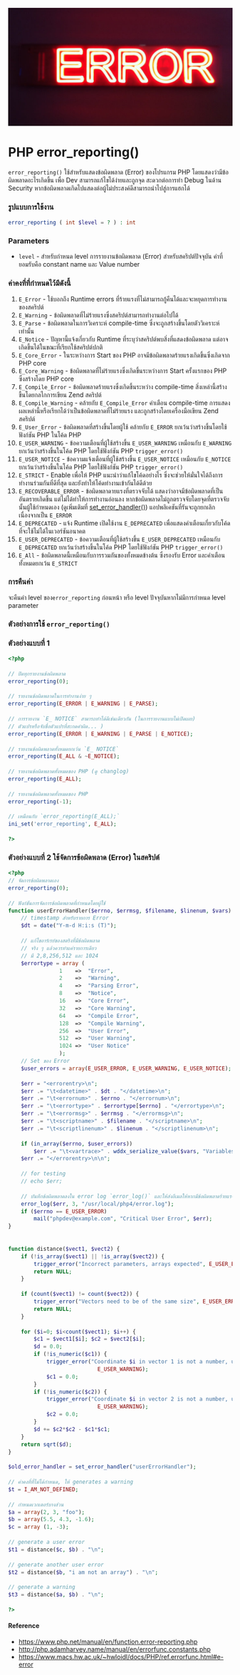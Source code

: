 ![](images/day6.png)

# PHP error_reporting()
`error_reporting()` ใช้สำหรับแสดงข้อผิดพลาด (Error) ของโปรแกรม PHP โดยแสดงว่ามีข้อผิดพลาดอะไรเกิดขึ้น เพื่อ Dev สามารถแก้ไขได้ง่ายและถูกจุด สะดวกต่อการทำ Debug ในด้าน Security หากข้อผิดพลาดเกิดไปแสดงต่อผู้ไม่ประสงค์ดีสามารถนำไปสู่การแฮกได้  

### รูปแบบการใช้งาน

```php 
error_reporting ( int $level = ? ) : int
```

### Parameters 

- `level` - สำหรับกำหนด level การรายงานข้อผิดพลาด (Error) สำหรับสคริปต์ปัจจุบัน ค่าที่ยอมรับคือ constant name และ Value number

### ค่าคงที่ที่กำหนดไว้มีดังนี้
1. `E_Error` - ใช้บอกถึง Runtime errors ที่ร้ายแรงที่ไม่สามารถกู้คืนได้และจะหยุดการทำงานของสคริปต์
2. `E_Warning` - ข้อผิดพลาดที่ไม่ร้ายแรงซึ่งสคริปต์สามารถทำงานต่อไปได้
3. `E_Parse` - ข้อผิดพลาดในการวิเคราะห์ compile-time ซึ่งจะถูกสร้างขึ้นโดยตัววิเคราะห์เท่านั้น
4. `E_Notice` - ปัญหานี้แจ้งเกี่ยวกับ Runtime ที่ระบุว่าสคริปต์พบสิ่งที่แสดงข้อผิดพลาด แต่อาจเกิดขึ้นได้ในขณะที่เรียกใช้สคริปต์ปกติ
5. `E_Core_Error` - ในระหว่างการ Start ของ PHP อาจมีข้อผิดพลาดร้ายแรงเกิดขึ้นซึ่งเกิดจาก PHP core
6. `E_Core_Warning` - ข้อผิดพลาดที่ไม่ร้ายแรงซึ่งเกิดขึ้นระหว่างการ  Start ครั้งแรกของ PHP ซึ่งสร้างโดย PHP core
7. `E_Compile_Error` - ข้อผิดพลาดร้ายแรงซึ่งเกิดขึ้นระหว่าง compile-time สิ่งเหล่านี้สร้างขึ้นโดยกลไกการเขียน Zend สคริปต์ 
8. `E_Compile_Warning` - คล้ายกับ `E_Compile_Error` คำเตือน compile-time การแสดงผลเหล่านี้หรือเรียกได้ว่าเป็นข้อผิดพลาดที่ไม่ร้ายแรง  และถูกสร้างโดยเครื่องมือเขียน  Zend สคริปต์
9. `E_User_Error` - ข้อผิดพลาดที่สร้างขึ้นโดยผู้ใช้ คล้ายกับ `E_ERROR` ยกเว้นว่าสร้างขึ้นโดยใช้ฟังก์ชัน PHP ในโค้ด PHP
10. `E_USER_WARNING` - ข้อความเตือนที่ผู้ใช้สร้างขึ้น `E_USER_WARNING` เหมือนกับ `E_WARNING` ยกเว้นว่าสร้างขึ้นในโค้ด PHP โดยใช้ฟังก์ชัน PHP `trigger_error()`
11. `E_USER_NOTICE` - ข้อความแจ้งเตือนที่ผู้ใช้สร้างขึ้น `E_USER_NOTICE` เหมือนกับ `E_NOTICE` ยกเว้นว่าสร้างขึ้นในโค้ด PHP โดยใช้ฟังก์ชัน PHP `trigger_error()`
12. `E_STRICT` -  Enable เพื่อให้ PHP แนะนำว่าแก้ไขโค้ดอย่างไร ซึ่งจะช่วยให้มั่นใจได้ถึงการทำงานร่วมกันที่ดีที่สุด และยังทำให้โค้ดทำงานเข้ากันได้ดีด้วย
13. `E_RECOVERABLE_ERROR` - ข้อผิดพลาดายแรงที่ตรวจจับได้ แสดงว่าอาจมีข้อผิดพลาดที่เป็นอันตรายเกิดขึ้น แต่ไม่ได้ทำให้การทำงานอ่อนลง หากข้อผิดพลาดไม่ถูกตรวจจับโดยจุดที่ตรวจจับนั้นผู้ใช้กำหนดเอง (ดูเพิ่มเติมที่ [set_error_handler()](http://php.adamharvey.name/manual/en/function.set-error-handler.php)) แอปพลิเคชันที่รันจะถูกยกเลิกเนื่องจากเป็น `E_ERROR`
14. `E_DEPRECATED` - แจ้ง Runtime เปิดใช้งาน `E_DEPRECATED` เพื่อแสดงคำเตือนเกี่ยวกับโค้ดที่จะใช้ไม่ได้ในเวอร์ชันอนาคต
15. `E_USER_DEPRECATED` - ข้อความเตือนที่ผู้ใช้สร้างขึ้น `E_USER_DEPRECATED` เหมือนกับ `E_DEPRECATED` ยกเว้นว่าสร้างขึ้นในโค้ด PHP โดยใช้ฟังก์ชัน PHP `trigger_error()`
16. `E_All` - ข้อผิดพลาดนี้เหมือนกับการรวมกันของทั้งหมดข้างต้น ซึ่งรองรับ Error และคำเตือนทั้งหมดยกเว้น `E_STRICT`

### การคืนค่า

จะคืนค่า level ของ`error_reporting` ก่อนหน้า หรือ level ปัจจุบันหากไม่มีการกำหนด level parameter

### ตัวอย่างการใช้ `error_reporting()`

### ตัวอย่างแบบที่ 1 

```php 
<?php

// ปิดทุกรายงานข้อผิดพลาด
error_reporting(0);

// รายงานข้อผิดพลาดในการทำงานง่าย ๆ
error_reporting(E_ERROR | E_WARNING | E_PARSE);

// การรายงาน `E_ NOTICE` สามารถทำได้ดีเช่นเดียวกัน (ในการรายงานแบบไม่เปิดเผย)
// ตัวแปรหรือจับชื่อตัวแปรที่สะกดคำผิด... )
error_reporting(E_ERROR | E_WARNING | E_PARSE | E_NOTICE);

// รายงานข้อผิดพลาดทั้งหมดยกเว้น `E_ NOTICE`
error_reporting(E_ALL & ~E_NOTICE);

// รายงานข้อผิดพลาดทั้งหมดของ PHP (ดู changlog)
error_reporting(E_ALL);

// รายงานข้อผิดพลาดทั้งหมดของ PHP
error_reporting(-1);

// เหมือนกับ `error_reporting(E_ALL);`
ini_set('error_reporting', E_ALL);

?>
```
### ตัวอย่างแบบที่ 2 ใช้จัดการข้อผิดพลาด (Error) ในสคริปต์

```php
<?php
// จัดการข้อผิดพลาดเอง
error_reporting(0);

// ฟังก์ชันการจัดการข้อผิดพลาดที่กำหนดโดยผู้ใช้
function userErrorHandler($errno, $errmsg, $filename, $linenum, $vars) {
    // timestamp สำหรับรายการ Error
    $dt = date("Y-m-d H:i:s (T)");

    // แก้ไขอาร์เรย์ของสตริงที่มีข้อผิดพลาด
    // จริง ๆ แล้วควรทำแค่รายการเดียว
    // มี 2,8,256,512 และ 1024
    $errortype = array (
                1    =>  "Error",
                2    =>  "Warning",
                4    =>  "Parsing Error",
                8    =>  "Notice",
                16   =>  "Core Error",
                32   =>  "Core Warning",
                64   =>  "Compile Error",
                128  =>  "Compile Warning",
                256  =>  "User Error",
                512  =>  "User Warning",
                1024 =>  "User Notice"
                );
    // Set ของ Error
    $user_errors = array(E_USER_ERROR, E_USER_WARNING, E_USER_NOTICE);
    
    $err = "<errorentry>\n";
    $err .= "\t<datetime>" . $dt . "</datetime>\n";
    $err .= "\t<errornum>" . $errno . "</errornum>\n";
    $err .= "\t<errortype>" . $errortype[$errno] . "</errortype>\n";
    $err .= "\t<errormsg>" . $errmsg . "</errormsg>\n";
    $err .= "\t<scriptname>" . $filename . "</scriptname>\n";
    $err .= "\t<scriptlinenum>" . $linenum . "</scriptlinenum>\n";

    if (in_array($errno, $user_errors))
        $err .= "\t<vartrace>" . wddx_serialize_value($vars, "Variables") . "</vartrace>\n";
    $err .= "</errorentry>\n\n";
    
    // for testing
    // echo $err;

    // บันทึกข้อผิดพลาดลงใน error log `error_log()` และให้ส่งอีเมลให้หากมีข้อผิดพลาดร้ายแรงของผู้ใช้
    error_log($err, 3, "/usr/local/php4/error.log");
    if ($errno == E_USER_ERROR)
        mail("phpdev@example.com", "Critical User Error", $err);
}


function distance($vect1, $vect2) {
    if (!is_array($vect1) || !is_array($vect2)) {
        trigger_error("Incorrect parameters, arrays expected", E_USER_ERROR);
        return NULL;
    }

    if (count($vect1) != count($vect2)) {
        trigger_error("Vectors need to be of the same size", E_USER_ERROR);
        return NULL;
    }

    for ($i=0; $i<count($vect1); $i++) {
        $c1 = $vect1[$i]; $c2 = $vect2[$i];
        $d = 0.0;
        if (!is_numeric($c1)) {
            trigger_error("Coordinate $i in vector 1 is not a number, using zero",
                            E_USER_WARNING);
            $c1 = 0.0;
        }
        if (!is_numeric($c2)) {
            trigger_error("Coordinate $i in vector 2 is not a number, using zero",
                            E_USER_WARNING);
            $c2 = 0.0;
        }
        $d += $c2*$c2 - $c1*$c1;
    }
    return sqrt($d);
}

$old_error_handler = set_error_handler("userErrorHandler");

// ค่าคงที่ที่ไม่ได้กำหนด, ให้ generates a warning  
$t = I_AM_NOT_DEFINED;

// กำหนดเวกเตอร์บางส่วน
$a = array(2, 3, "foo");
$b = array(5.5, 4.3, -1.6);
$c = array (1, -3);

// generate a user error
$t1 = distance($c, $b) . "\n";

// generate another user error
$t2 = distance($b, "i am not an array") . "\n";

// generate a warning
$t3 = distance($a, $b) . "\n";

?> 
```


#### Reference
- https://www.php.net/manual/en/function.error-reporting.php
- http://php.adamharvey.name/manual/en/errorfunc.constants.php
- https://www.macs.hw.ac.uk/~hwloidl/docs/PHP/ref.errorfunc.html#e-error

